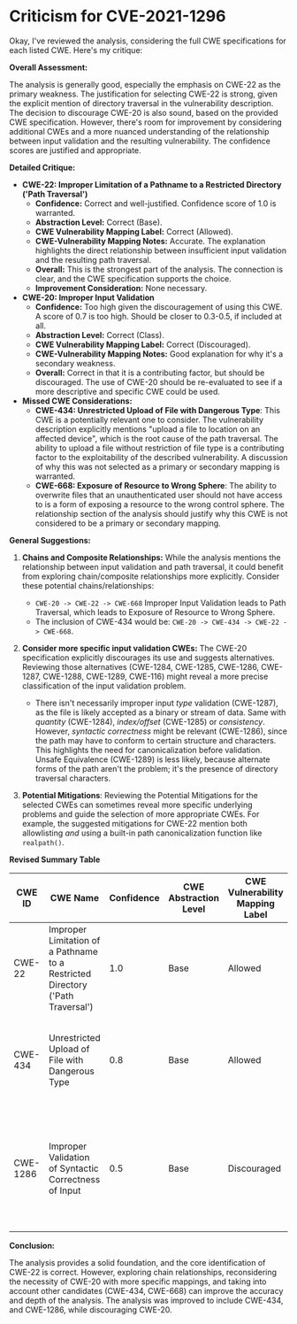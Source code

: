 # Criticism for CVE-2021-1296

Okay, I've reviewed the analysis, considering the full CWE specifications for each listed CWE. Here's my critique:

**Overall Assessment:**

The analysis is generally good, especially the emphasis on CWE-22 as the primary weakness. The justification for selecting CWE-22 is strong, given the explicit mention of directory traversal in the vulnerability description. The decision to discourage CWE-20 is also sound, based on the provided CWE specification. However, there's room for improvement by considering additional CWEs and a more nuanced understanding of the relationship between input validation and the resulting vulnerability. The confidence scores are justified and appropriate.

**Detailed Critique:**

*   **CWE-22: Improper Limitation of a Pathname to a Restricted Directory ('Path Traversal')**
    *   **Confidence:** Correct and well-justified. Confidence score of 1.0 is warranted.
    *   **Abstraction Level:** Correct (Base).
    *   **CWE Vulnerability Mapping Label:** Correct (Allowed).
    *   **CWE-Vulnerability Mapping Notes:** Accurate. The explanation highlights the direct relationship between insufficient input validation and the resulting path traversal.
    *   **Overall:** This is the strongest part of the analysis. The connection is clear, and the CWE specification supports the choice.
    *   **Improvement Consideration:**  None necessary.
*   **CWE-20: Improper Input Validation**
    *   **Confidence:** Too high given the discouragement of using this CWE. A score of 0.7 is too high. Should be closer to 0.3-0.5, if included at all.
    *   **Abstraction Level:** Correct (Class).
    *   **CWE Vulnerability Mapping Label:** Correct (Discouraged).
    *   **CWE-Vulnerability Mapping Notes:** Good explanation for why it's a secondary weakness.
    *   **Overall:** Correct in that it is a contributing factor, but should be discouraged. The use of CWE-20 should be re-evaluated to see if a more descriptive and specific CWE could be used.
*   **Missed CWE Considerations:**
    *   **CWE-434: Unrestricted Upload of File with Dangerous Type**: This CWE is a potentially relevant one to consider. The vulnerability description explicitly mentions "upload a file to location on an affected device", which is the root cause of the path traversal. The ability to upload a file without restriction of file type is a contributing factor to the exploitability of the described vulnerability. A discussion of why this was not selected as a primary or secondary mapping is warranted.
    *  **CWE-668: Exposure of Resource to Wrong Sphere**: The ability to overwrite files that an unauthenticated user should not have access to is a form of exposing a resource to the wrong control sphere. The relationship section of the analysis should justify why this CWE is not considered to be a primary or secondary mapping.

**General Suggestions:**

1.  **Chains and Composite Relationships:** While the analysis mentions the relationship between input validation and path traversal, it could benefit from exploring chain/composite relationships more explicitly. Consider these potential chains/relationships:
    * `CWE-20 -> CWE-22 -> CWE-668` Improper Input Validation leads to Path Traversal, which leads to Exposure of Resource to Wrong Sphere.
    * The inclusion of CWE-434 would be: `CWE-20 -> CWE-434 -> CWE-22 -> CWE-668`.

2.  **Consider more specific input validation CWEs:** The CWE-20 specification explicitly discourages its use and suggests alternatives. Reviewing those alternatives (CWE-1284, CWE-1285, CWE-1286, CWE-1287, CWE-1288, CWE-1289, CWE-116) might reveal a more precise classification of the input validation problem.
    * There isn't necessarily improper input *type* validation (CWE-1287), as the file is likely accepted as a binary or stream of data. Same with *quantity* (CWE-1284), *index/offset* (CWE-1285) or *consistency*. However, *syntactic correctness* might be relevant (CWE-1286), since the path may have to conform to certain structure and characters. This highlights the need for canonicalization before validation. Unsafe Equivalence (CWE-1289) is less likely, because alternate forms of the path aren't the problem; it's the presence of directory traversal characters.

3.  **Potential Mitigations**: Reviewing the Potential Mitigations for the selected CWEs can sometimes reveal more specific underlying problems and guide the selection of more appropriate CWEs. For example, the suggested mitigations for CWE-22 mention both allowlisting *and* using a built-in path canonicalization function like `realpath()`.

**Revised Summary Table**

| CWE ID | CWE Name | Confidence | CWE Abstraction Level | CWE Vulnerability Mapping Label | CWE-Vulnerability Mapping Notes |
|---|---|---|---|---|---|
| CWE-22 | Improper Limitation of a Pathname to a Restricted Directory ('Path Traversal') | 1.0 | Base | Allowed | The primary weakness is path traversal due to insufficient input validation.|
| CWE-434 | Unrestricted Upload of File with Dangerous Type | 0.8 | Base | Allowed | The ability to upload arbitrary files without restriction contributes to the exploitability.|
| CWE-1286 | Improper Validation of Syntactic Correctness of Input | 0.5 | Base | Discouraged | A more specific type of input validation error may be present. Validate well-formedness of pathname syntax |

**Conclusion:**

The analysis provides a solid foundation, and the core identification of CWE-22 is correct. However, exploring chain relationships, reconsidering the necessity of CWE-20 with more specific mappings, and taking into account other candidates (CWE-434, CWE-668) can improve the accuracy and depth of the analysis. The analysis was improved to include CWE-434, and CWE-1286, while discouraging CWE-20.